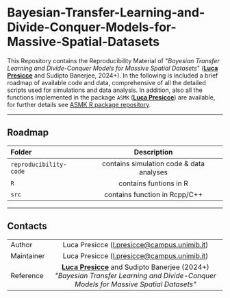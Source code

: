 # Bayesian-Transfer-Learning-and-Divide-Conquer-Models-for-Massive-Spatial-Datasets
This Repository contains the Reproducibility Material of "_Bayesian Transfer Learning and Divide-Conquer Models for Massive Spatial Datasets_" ([**Luca Presicce**](https://lucapresicce.github.io/) and Sudipto Banerjee, 2024+). In the following is included a brief roadmap of available code and data, comprehensive of all the detailed scripts used for simulations and data analysis. In addition, also all the functions implemented in the package `ASMK` ([**Luca Presicce**](https://lucapresicce.github.io/)) are available, for further details see [ASMK R package repository](https://github.com/lucapresicce/ASMK).

--------------------------------------------------------------------------------
## Roadmap

| Folder | Description |
| :--- | :---: |
| `reproducibility-code` | contains simulation code & data analyses |
| `R` | contains funtions in R |
| `src` | contains function in Rcpp/C++ |

--------------------------------------------------------------------------------
## Contacts

| | |
| :--- | :---: |
| Author | Luca Presicce (l.presicce@campus.unimib.it) |
| Maintainer | Luca Presicce (l.presicce@campus.unimib.it) |
| Reference | [**Luca Presicce**](https://lucapresicce.github.io/) and Sudipto Banerjee (2024+) *"Bayesian Transfer Learning and Divide-Conquer Models for Massive Spatial Datasets"*  |

<!--
Maintainer: l.presicce@campus.unimib.it
Reference: **Luca Presicce** and Sudipto Banerjee (2024+) *"Accelerated Meta-Kriging for massive Spatial dataset"* 
-->


